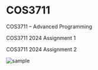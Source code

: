 # COS3711
COS3711 – Advanced Programming


COS3711 2024 Assignment 1




COS3711 2024 Assignment 2

![sample](https://github.com/user-attachments/assets/6c038b23-f0ef-4259-a8b7-7fb1f04045c7)

